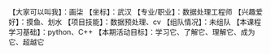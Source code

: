 【大家可以叫我】：画柒
【坐标】：武汉
【专业/职业】：数据处理工程师
【兴趣爱好】：摸鱼、划水
【项目技能】：数据预处理、cv
【组队情况】：未组队
【本课程学习基础】：python、C++
【本期活动目标】：学习它、了解它、理解它、成为它、超越它